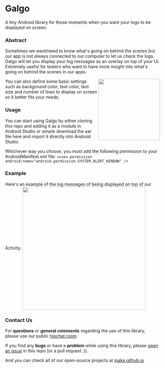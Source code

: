 Galgo
=====
A tiny Android library for those moments when you want your logs to be displayed on screen. 

### Abstract

Sometimes we want/need to know what's going on behind the scenes but our app is not always connected to our computer to let us check the logs. Galgo will let you display your log messages as an overlay on top of your UI. Extremely useful for testers who want to have more insight into what's going on behind the scenes in our apps.

<img src="http://i59.tinypic.com/eagm6h.png" align="right" style="float:right" height="200" />

You can also define some basic settings such as background color, text color, text size and number of lines to display on screen so it better fits your needs.



### Usage

You can start using Galgo by either cloning this repo and adding it as a module in Android Studio or simple download the aar file here and import it directly into Android Studio.

Whichever way you choose, you must add the following permission to your AndroidManifest.xml file:
`<uses-permission android:name="android.permission.SYSTEM_ALERT_WINDOW" />`

### Example
Here's an example of the log messages of being displayed on top of our Activity.
<img src="http://i61.tinypic.com/2qw3by0.gif" align="center" style="float:center" height="400" />

### Contact Us
For **questions** or **general comments** regarding the use of this library, please use our public
[hipchat room](https://www.hipchat.com/gpBpW3SsT).

If you find any **bugs** or have a **problem** while using this library, please [open an issue](https://github.com/inaka/galgo/issues/new) in this repo (or a pull request :)).

And you can check all of our open-source projects at [inaka.github.io](http://inaka.github.io)